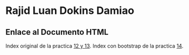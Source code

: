 # Rajid Luan Dokins Damiao
## Enlace al Documento HTML

Index original de la practica [12 y 13](https://rjddd.github.io/Practica12-/).
Index con bootstrap de la practica [14](https://rjddd.github.io/Practica12-/).